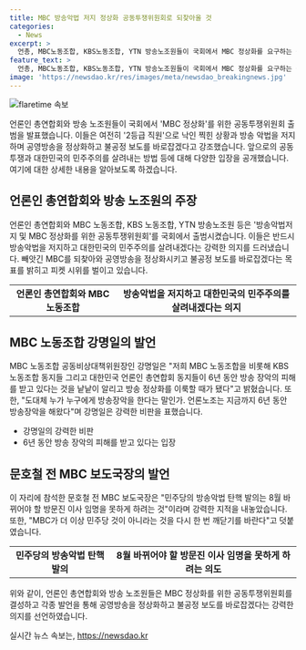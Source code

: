 ```yaml
---
title: MBC 방송악법 저지 정상화 공동투쟁위원회로 되찾아올 것
categories:
  - News
excerpt: >
  언총, MBC노동조합, KBS노동조합, YTN 방송노조원들이 국회에서 MBC 정상화를 요구하는 공동투쟁위원회를 결성하고 피켓 시위를 벌이고 있습니다. 강명일 MBC노동조합 공동비상대책위원장은 6년 동안 방송 장악의 피해를 받고 있다며 빼앗긴 MBC를 되찾아와 공영방송을 정상화시키겠다고 강조했습니다. 문호철 전 MBC 보도국장도 MBC가 민주당의 애완견이 아니라는 것을 다시 한 번 깨닫기를 바란다고 지적했습니다. 요약: 언론노조원들이 MBC 정상화를 위해 국회에서 피켓 시위를 벌이고 방송악법저지 및 MBC 정상화를 위한 공동투쟁위원회를 결성했습니다.
feature_text: >
  언총, MBC노동조합, KBS노동조합, YTN 방송노조원들이 국회에서 MBC 정상화를 요구하는 공동투쟁위원회를 결성하고 피켓 시위를 벌이고 있습니다. 강명일 MBC노동조합 공동비상대책위원장은 6년 동안 방송 장악의 피해를 받고 있다며 빼앗긴 MBC를 되찾아와 공영방송을 정상화시키겠다고 강조했습니다. 문호철 전 MBC 보도국장도 MBC가 민주당의 애완견이 아니라는 것을 다시 한 번 깨닫기를 바란다고 지적했습니다. 요약: 언론노조원들이 MBC 정상화를 위해 국회에서 피켓 시위를 벌이고 방송악법저지 및 MBC 정상화를 위한 공동투쟁위원회를 결성했습니다.
image: 'https://newsdao.kr/res/images/meta/newsdao_breakingnews.jpg'
---
```


<p><img src="https://newsdao.kr/res/images/meta/newsdao_breakingnews.jpg" alt="flaretime 속보" /></p>

<p>언론인 총연합회와 방송 노조원들이 국회에서 'MBC 정상화'를 위한 공동투쟁위원회 출범을 발표했습니다. 이들은 여전히 '2등급 직원'으로 낙인 찍힌 상황과 방송 악법을 저지하며 공영방송을 정상화하고 불공정 보도를 바로잡겠다고 강조했습니다. 앞으로의 공동투쟁과 대한민국의 민주주의를 살려내는 방법 등에 대해 다양한 입장을 공개했습니다. 여기에 대한 상세한 내용을 알아보도록 하겠습니다. </p>

<h2 data-ke-size="size26">언론인 총연합회와 방송 노조원의 주장</h2>

<p>언론인 총연합회와 MBC 노동조합, KBS 노동조합, YTN 방송노조원 등은 '방송악법저지 및 MBC 정상화를 위한 공동투쟁위원회'를 국회에서 출범시켰습니다. 이들은 반드시 방송악법을 저지하고 대한민국의 민주주의를 살려내겠다는 강력한 의지를 드러냈습니다. 빼앗긴 MBC를 되찾아와 공영방송을 정상화시키고 불공정 보도를 바로잡겠다는 목표를 밝히고 피켓 시위를 벌이고 있습니다.</p>

<table>
    <tr>
        <td style="text-align: center; height: 17px;"><b>언론인 총연합회와 MBC 노동조합</b></td>
        <td style="text-align: center; height: 17px;"><b>방송악법을 저지하고 대한민국의 민주주의를 살려내겠다는 의지</b></td>
    </tr>
</table>

<p data-ke-size="size16"></p>

<h2 data-ke-size="size26">MBC 노동조합 강명일의 발언</h2>

<p>MBC 노동조합 공동비상대책위원장인 강명일은 "저희 MBC 노동조합을 비롯해 KBS 노동조합 동지들 그리고 대한민국 언론인 총연합회 동지들이 6년 동안 방송 장악의 피해를 받고 있다는 것을 낱낱이 알리고 방송 정상화를 이룩할 때가 됐다"고 밝혔습니다. 또한, "도대체 누가 누구에게 방송장악을 한다는 말인가. 언론노조는 지금까지 6년 동안 방송장악을 해왔다"며 강명일은 강력한 비판을 표했습니다. </p>

<ul>
    <li>강명일의 강력한 비판</li>
    <li>6년 동안 방송 장악의 피해를 받고 있다는 입장</li>
</ul>

<p data-ke-size="size16"></p>

<h2 data-ke-size="size26">문호철 전 MBC 보도국장의 발언</h2>

<p>이 자리에 참석한 문호철 전 MBC 보도국장은 "민주당의 방송악법 탄핵 발의는 8월 바뀌어야 할 방문진 이사 임명을 못하게 하려는 것"이라며 강력한 지적을 내놓았습니다. 또한, "MBC가 더 이상 민주당 것이 아니라는 것을 다시 한 번 깨닫기를 바란다"고 덧붙였습니다.</p>

<table>
    <tr>
        <td style="text-align: center; height: 17px;"><b>민주당의 방송악법 탄핵 발의</b></td>
        <td style="text-align: center; height: 17px;"><b>8월 바뀌어야 할 방문진 이사 임명을 못하게 하려는 의도</b></td>
    </tr>
</table>

<p>위와 같이, 언론인 총연합회와 방송 노조원들은 MBC 정상화를 위한 공동투쟁위원회를 결성하고 각종 발언을 통해 공영방송을 정상화하고 불공정 보도를 바로잡겠다는 강력한 의지를 선언하였습니다.</p>
실시간 뉴스 속보는, <a href="https://newsdao.kr" rel="dofollow">https://newsdao.kr</a>


